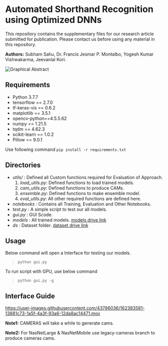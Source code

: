 # Automated Shorthand Recognition using Optimized DNNs
This repository contains the supplementary files for our research article submitted for publication. 
Please contact us before using any material in this repository.

**Authors:** Subham Sahu, Dr. Francis Jesmar P. Montalbo, Yogesh Kumar Vishwakarma, Jeevanlal Kori.

![Graphical Abstract](https://user-images.githubusercontent.com/43786036/162385236-3fee82b7-bdc4-4dfe-ac44-a4498d85219c.png)


## Requirements
- Python 3.7.7
- tensorflow == 2.7.0
- tf-keras-vis == 0.6.2
- matplotlib == 3.5.1
- opencv-python==4.5.5.62
- numpy == 1.21.5
- tqdm == 4.62.3
- scikit-learn == 1.0.2
- Pillow == 9.0.1

Use following command
```pip install -r requirements.txt```

## Directories
- *utils/ :* Defined all Custom functions required for Evaluation of Approach.  
    1. *load_utils.py*: Defined functions to load trained models.
    2. *cam_utils.py*: Defined functions to produce CAMs.
    3. *ensemble.py*: Defined functions to make ensemble model.
    4. *eval_utils.py*: All other required functions are defined here.
- *notebooks :* Contains all Training, Evaluation and Other Notebooks.
- *test.py :* A simple script to test our all models. 
- *gui.py :* GUI Scode.
- *models* : All trained models. [models drive link](https://drive.google.com/drive/folders/16lHHTsGacH6Ov6lxngxjHDl_pKzxfEuZ?usp=sharing)
- *ds* : Dataset  folder. [dataset drive link](https://drive.google.com/drive/folders/1uhZaogn_ksJuppiCPH_0xIGqpLywp8QT?usp=sharing)

## Usage
Below command will open a Interface for testing our models.

> ```python gui.py ``` 

To run script with GPU, use below command
> ```python gui.py -g```

## Interface Guide

https://user-images.githubusercontent.com/43786036/162383581-13881c73-1a5f-4a3f-93a6-12da8ac14471.mov

**Note1:** CAMERAS will take a while to generate cams.

**Note2:** For NasNetLarge & NasNetMobile use legacy-cameras branch to produce cameras cams.
